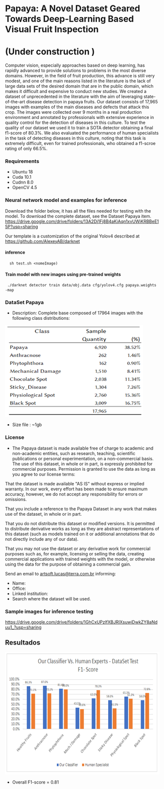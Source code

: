 # Papaya: A Novel Dataset Geared Towards Deep-Learning Based Visual Fruit Inspection
# (Under construction )
Computer vision, especially approaches based on deep learning, has rapidly advanced to provide solutions to problems in the most diverse domains. However, in the field of fruit production, this advance is still very modest, and one of the main reasons listed in the literature is the lack of large data sets of the desired domain that are in the public domain, which makes it difficult and expensive to conduct new studies. We created a dataset of unprecedented in the literature with the aim of leveraging state-of-the-art disease detection in papaya fruits. Our dataset consists of 17,965 images with examples of the main diseases and defects that attack this crop. The images were collected over 9 months in a real production environment and annotated by professionals with extensive experience in quality control for the detection of diseases in this culture.
   To test the quality of our dataset we used it to train a SOTA detector obtaining a final f1-score of 80.3%. We also evaluated the performance of human specialists in the task of detecting diseases in this culture, noting that this task is extremely difficult, even for trained professionals, who obtained a f1-scroe rating of only 66.5%.

### Requirements
- Ubuntu 18
- Cuda 10.1
- Cudnn 8.0
- OpenCV 4.5


### Neural network model and examples for inference
Download the folder below, it has all the files needed for testing with the model.
To download the complete dataset, see the Dataset Papaya item.
https://drive.google.com/drive/folders/13A2Dj1Fj8B4aKiAqn1xvUWiKRBBeE15P?usp=sharing

Our template is a customization of the original Yolov4 described at https://github.com/AlexeyAB/darknet

#### inference
      sh test.sh <nomeImage)

#### Train model with new images using pre-trained weights
     ./darknet detector train data/obj.data cfg/yolov4.cfg papaya.weights -map


### DataSet Papaya
-  Description: Complete base composed of 17964 images with the following class distributions:
<img src=https://github.com/jhony2507/Base_doencas_mamao/blob/main/tabela%20classes.png height=300 e width=450>


- Size file   : ~1gb
### License
- The Papaya dataset is made available free of charge to academic and non-academic entities, such as research, teaching, scientific publications or personal experimentation, on a non-commercial basis. The use of this dataset, in whole or in part, is expressly prohibited for commercial purposes.
Permission is granted to use the data as long as you agree to our license terms:

That the dataset is made available "AS IS" without express or implied warranty. In our work, every effort has been made to ensure maximum accuracy, however, we do not accept any responsibility for errors or omissions.

That you include a reference to the Papaya Dataset in any work that makes use of the dataset, in whole or in part.

That you do not distribute this dataset or modified versions. It is permitted to distribute derivative works as long as they are abstract representations of this dataset (such as models trained on it or additional annotations that do not directly include any of our data).

That you may not use the dataset or any derivative work for commercial purposes such as, for example, licensing or selling the data, creating commercial applications with trained weights with the model, or otherwise using the data for the purpose of obtaining a commercial gain.

Send an email to artsoft.lucas@terra.com.br informing:
* Name:
* Office:
* Linked institution:
* Search where the dataset will be used.

### Sample images for inference testing
https://drive.google.com/drive/folders/1GhCxUPzlfXBJRIXsuwiDwkZY8aNduu1_?usp=sharing

## Resultados

<img src=https://github.com/jhony2507/Base_doencas_mamao/blob/main/grafico%20classifier.png height=400 e width=650>



* Overall F1-score = 0.81
